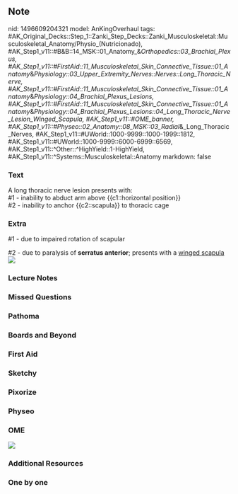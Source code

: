 ## Note
nid: 1496609204321
model: AnKingOverhaul
tags: #AK_Original_Decks::Step_1::Zanki_Step_Decks::Zanki_Musculoskeletal::Musculoskeletal_Anatomy/Physio_(Nutricionado), #AK_Step1_v11::#B&B::14_MSK::01_Anatomy_&_Orthopedics::03_Brachial_Plexus, #AK_Step1_v11::#FirstAid::11_Musculoskeletal_Skin_Connective_Tissue::01_Anatomy_&_Physiology::03_Upper_Extremity_Nerves::Nerves::Long_Thoracic_Nerve, #AK_Step1_v11::#FirstAid::11_Musculoskeletal_Skin_Connective_Tissue::01_Anatomy_&_Physiology::04_Brachial_Plexus_Lesions, #AK_Step1_v11::#FirstAid::11_Musculoskeletal_Skin_Connective_Tissue::01_Anatomy_&_Physiology::04_Brachial_Plexus_Lesions::04_Long_Thoracic_Nerve_Lesion_Winged_Scapula, #AK_Step1_v11::#OME_banner, #AK_Step1_v11::#Physeo::02_Anatomy::08_MSK::03_Radial_&_Long_Thoracic_Nerves, #AK_Step1_v11::#UWorld::1000-9999::1000-1999::1812, #AK_Step1_v11::#UWorld::1000-9999::6000-6999::6569, #AK_Step1_v11::^Other::^HighYield::1-HighYield, #AK_Step1_v11::^Systems::Musculoskeletal::Anatomy
markdown: false

### Text
<div>
  A long thoracic nerve lesion presents with:
</div>
<div>
  #1 - inability to abduct arm above {{c1::horizontal position}}
</div>
<div>
  #2 - inability to anchor {{c2::scapula}} to thoracic cage
</div>

### Extra
#1 - due to impaired rotation of scapular
<div>
  #2 - due to paralysis of <b>serratus anterior</b>; presents with
  a <u>winged scapula</u>
</div>
<div>
  <div><img src="paste-208907209277441.jpg"></div>
</div>

### Lecture Notes


### Missed Questions


### Pathoma


### Boards and Beyond


### First Aid


### Sketchy


### Pixorize


### Physeo


### OME
<div class="ome-widget">
  <a href="https://onlinemeded.org?ref=anki"><img src=
  "_OME_AnkiFlashcards_General_3.png"></a>
</div>

### Additional Resources


### One by one

